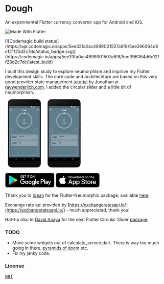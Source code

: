 # Dough

An experimental Flutter currency convertor app for Android and iOS.

![Made With Flutter](https://img.shields.io/badge/-Made%20With%20Flutter-informational?style=flat&logo=flutter)
<!--![GitHub](https://img.shields.io/github/license/jurgenizer/dough?style=flat-square)--> [![Codemagic build status](https://api.codemagic.io/apps/5ee33fa0ac4999001507a6f8/5ee396064d6c121f23d2c7dc/status_badge.svg)](https://codemagic.io/apps/5ee33fa0ac4999001507a6f8/5ee396064d6c121f23d2c7dc/latest_build)

I built this design study to explore neumorphism and improve my Flutter development skills.
The core code and architechture are based on this very good provider state management [tutorial](https://www.raywenderlich.com/6373413-state-management-with-provider) by Jonathan at [raywenderlich.com](https://www.raywenderlich.com). I added the circular slider and a little bit of neumorphism.

<img src="github_assets/screenshot-1.png" width="25%" /> <img src="github_assets/screenshot-1.png" width="25%" />

<div>
<a href='https://play.google.com/store/apps/details?id=com.jurgengeitner.dough'><img alt='Get it on Google Play' src='github_assets/google-play-badge.png' height='48px'/></a>
<a href='https://apps.apple.com/za/app/dough/id1517412538'><img alt='Get it on the App Store' src='github_assets/apple-app-store-badge.png' height='48px'/></a>
</div>

Thank you to [Idean](https://www.idean.com/) for the Flutter-Neumorphic package, available [here](https://pub.dev/packages/flutter_neumorphic).

Exchange rate api provided by [https://exchangeratesapi.io/](https://exchangeratesapi.io/) - much appreciated, thank you!

Hat-tip also to [David Anaya](https://github.com/davidanaya/flutter-circular-slider) for the neat Flutter Circular Slider [package](https://pub.dev/packages/flutter_circular_slider).

### TODO
* Move some widgets out of calculate_screen.dart. There is way too much going in there, [pyramids of doom](https://en.wikipedia.org/wiki/Pyramid_of_doom_(programming)) etc.
* Fix my janky code.

### License

[MIT](https://github.com/jurgenizer/dough/blob/master/LICENSE)
